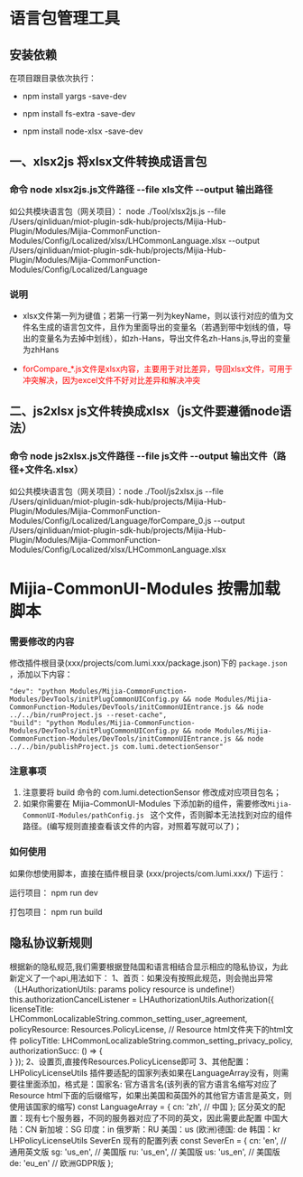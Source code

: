 # 语言包管理工具

## 安装依赖
在项目跟目录依次执行：

- npm install yargs -save-dev

- npm install fs-extra -save-dev

- npm install node-xlsx -save-dev

## 一、xlsx2js 将xlsx文件转换成语言包

### 命令 node xlsx2js.js文件路径 --file xls文件 --output 输出路径
如公共模块语言包（网关项目）： node ./Tool/xlsx2js.js --file /Users/qinliduan/miot-plugin-sdk-hub/projects/Mijia-Hub-Plugin/Modules/Mijia-CommonFunction-Modules/Config/Localized/xlsx/LHCommonLanguage.xlsx --output /Users/qinliduan/miot-plugin-sdk-hub/projects/Mijia-Hub-Plugin/Modules/Mijia-CommonFunction-Modules/Config/Localized/Language 

### 说明

- xlsx文件第一列为键值；若第一行第一列为keyName，则以该行对应的值为文件名生成的语言包文件，且作为里面导出的变量名（若遇到带中划线的值，导出的变量名为去掉中划线），如zh-Hans，导出文件名zh-Hans.js,导出的变量为zhHans

- <p style="color: red;">forCompare_*.js文件是xlsx内容，主要用于对比差异，导回xlsx文件，可用于冲突解决，因为excel文件不好对比差异和解决冲突</p>

## 二、js2xlsx js文件转换成xlsx（js文件要遵循node语法）

### 命令 node js2xlsx.js文件路径 --file js文件 --output 输出文件（路径+文件名.xlsx）
如公共模块语言包（网关项目）：node ./Tool/js2xlsx.js --file /Users/qinliduan/miot-plugin-sdk-hub/projects/Mijia-Hub-Plugin/Modules/Mijia-CommonFunction-Modules/Config/Localized/Language/forCompare_0.js --output /Users/qinliduan/miot-plugin-sdk-hub/projects/Mijia-Hub-Plugin/Modules/Mijia-CommonFunction-Modules/Config/Localized/xlsx/LHCommonLanguage.xlsx

# Mijia-CommonUI-Modules 按需加载脚本
### 需要修改的内容

修改插件根目录(xxx/projects/com.lumi.xxx/package.json)下的 `package.json` ，添加以下内容：

```
"dev": "python Modules/Mijia-CommonFunction-Modules/DevTools/initPlugCommonUIConfig.py && node Modules/Mijia-CommonFunction-Modules/DevTools/initCommonUIEntrance.js && node ../../bin/runProject.js --reset-cache",
"build": "python Modules/Mijia-CommonFunction-Modules/DevTools/initPlugCommonUIConfig.py && node Modules/Mijia-CommonFunction-Modules/DevTools/initCommonUIEntrance.js && node ../../bin/publishProject.js com.lumi.detectionSensor"
```

### 注意事项

1. 注意要将 build 命令的 com.lumi.detectionSensor 修改成对应项目包名；
2. 如果你需要在 Mijia-CommonUI-Modules 下添加新的组件，需要修改`Mijia-CommonUI-Modules/pathConfig.js ` 这个文件，否则脚本无法找到对应的组件路径。(编写规则直接查看该文件的内容，对照着写就可以了)；

### 如何使用

如果你想使用脚本，直接在插件根目录  (xxx/projects/com.lumi.xxx/) 下运行：

运行项目： npm run dev

打包项目： npm run build

## 隐私协议新规则
根据新的隐私规范,我们需要根据登陆国和语言相结合显示相应的隐私协议，为此新定义了一个api,用法如下：
1、首页：如果没有按照此规范，则会抛出异常（LHAuthorizationUtils: params policy resource is undefine!）
this.authorizationCancelListener = LHAuthorizationUtils.Authorization({
      licenseTitle: LHCommonLocalizableString.common_setting_user_agreement,
      policyResource: Resources.PolicyLicense, // Resource html文件夹下的html文件
      policyTitle: LHCommonLocalizableString.common_setting_privacy_policy,
      authorizationSucc: () => {    
      }
});
2、设置页,直接传Resources.PolicyLicense即可
<LHSetting
          navigation={navigation}
          PolicyLicenseUrl={Resources.PolicyLicense}
          settingItems={pageData}
          showShare
          hideGatewayShare={false}
          showIftt
          showFirmwareUpgrate
          showIsHomeKitDevice
          needFirmwareUpgrateDot
        />
3、其他配置：
LHPolicyLicenseUtils 插件要适配的国家列表如果在LanguageArray没有，则需要往里面添加，格式是：国家名: 官方语言名(该列表的官方语言名缩写对应了
Resource html下面的后缀缩写，如果出美国和英国外的其他官方语言是英文，则使用该国家的缩写)
const LanguageArray = {
  cn: 'zh', // 中国
};
区分英文的配置：现有七个服务器，不同的服务器对应了不同的英文，因此需要此配置 中国大陆：CN 新加坡：SG 印度：in 俄罗斯：RU 美国：us (欧洲)德国: de 韩国：kr
LHPolicyLicenseUtils SeverEn 现有的配置列表
const SeverEn = {
  cn: 'en', // 通用英文版
  sg: 'us_en', // 美国版
  ru: 'us_en', // 美国版
  us: 'us_en', // 美国版
  de: 'eu_en' // 欧洲GDPR版
};
